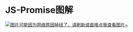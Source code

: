 # JS-Promise图解

[![图片可能因为网络原因掉线了，请刷新或直接点我查看图片~](https://cdn.jsdelivr.net/gh/ylsislove/image-home/test/20210325055308.png)](https://cdn.jsdelivr.net/gh/ylsislove/image-home/test/20210325055308.png)
